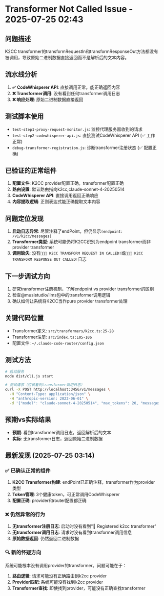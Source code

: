 # Transformer Not Called Issue - 2025-07-25 02:43

## 问题描述
K2CC transformer的transformRequestIn和transformResponseOut方法都没有被调用，导致原始二进制数据直接返回而不是解析后的文本内容。

## 流水线分析
1. **✅ CodeWhisperer API**: 直接调用正常，能正确返回内容
2. **❌ Transformer调用**: 没有看到任何transformer调用日志
3. **❌ 响应处理**: 原始二进制数据直接返回

## 测试脚本使用
- `test-step1-proxy-request-monitor.js`: 监控代理服务器收到的请求
- `test-step2-codewhisperer-api.js`: 直接测试CodeWhisperer API (✅ 工作正常)
- `debug-transformer-registration.js`: 诊断transformer注册状态 (✅ 配置正确)

## 已验证的正常组件
1. **配置文件**: K2CC provider配置正确，transformer配置正确
2. **路由设置**: 默认路由指向k2cc,claude-sonnet-4-20250514
3. **CodeWhisperer API**: 直接调用返回正确响应
4. **内容提取逻辑**: 正则表达式能正确提取文本内容

## 问题定位发现
1. **启动日志异常**: 尽管注释了endPoint，但仍显示`(endpoint: /v1/k2cc/messages)`
2. **Transformer类型**: 系统可能仍将K2CC识别为endpoint transformer而非provider transformer
3. **调用缺失**: 没有`🚨🚨🚨 K2CC TRANSFORM REQUEST IN CALLED!`或`🚨🚨🚨 K2CC TRANSFORM RESPONSE OUT CALLED!`日志

## 下一步调试方向
1. 研究transformer注册机制，了解endpoint vs provider transformer的区别
2. 检查@musistudio/llms包中的transformer调用逻辑
3. 确认如何让系统将K2CC当作pure provider transformer处理

## 关键代码位置
- Transformer定义: `src/transformers/k2cc.ts:25-28`
- Transformer注册: `src/index.ts:105-106`
- 配置文件: `~/.claude-code-router/config.json`

## 测试方法
```bash
# 启动服务
node dist/cli.js start

# 测试请求（应该看到transformer调用日志）
curl -X POST http://localhost:3456/v1/messages \
  -H "Content-Type: application/json" \
  -H "anthropic-version: 2023-06-01" \
  -d '{"model": "claude-sonnet-4-20250514", "max_tokens": 20, "messages": [{"role": "user", "content": "Say hi"}]}'
```

## 预期vs实际结果
- **预期**: 看到transformer调用日志，返回解析后的文本
- **实际**: 无transformer日志，返回原始二进制数据

## 最新发现 (2025-07-25 03:14)

### ✅ 已确认正常的组件
1. **K2CC Transformer构建**: endPoint已正确注释，transformer作为provider类型
2. **Token管理**: 3个健康token，可正常调用CodeWhisperer
3. **配置正确**: provider和router配置都正确

### ❌ 仍然异常的行为
1. **无transformer注册日志**: 启动时没有看到"🔄 Registered k2cc transformer"
2. **无transformer调用日志**: 请求时没有看到transformer调用信息
3. **原始数据返回**: 仍然返回二进制数据

### 🔍 新的怀疑方向
系统可能根本没有调用provider的transformer。问题可能在于：
1. **路由逻辑**: 请求可能没有正确路由到k2cc provider
2. **Provider匹配**: 系统可能没有找到k2cc provider
3. **Transformer查找**: 即使找到provider，可能没有正确查找transformer
